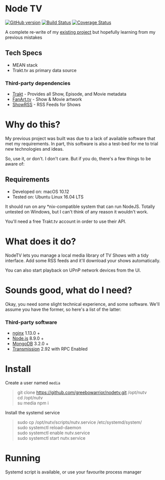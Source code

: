 # Node TV

[![GitHub version](https://badge.fury.io/gh/greebowarrior%2Fnodetv.svg)](https://badge.fury.io/gh/greebowarrior%2Fnodetv)
[![Build Status](https://travis-ci.org/greebowarrior/nodetv.svg?branch=master)](https://travis-ci.org/greebowarrior/nodetv)
[![Coverage Status](https://coveralls.io/repos/github/greebowarrior/nodetv/badge.svg?branch=master)](https://coveralls.io/github/greebowarrior/nodetv?branch=1.1.0)

A complete re-write of my [existing project](https://github.com/greebowarrior/nessa)
but hopefully learning from my previous mistakes

## Tech Specs

- MEAN stack
- Trakt.tv as primary data source

### Third-party dependencies

- [Trakt](https://trakt.tv) - Provides all Show, Episode, and Movie metadata
- [FanArt.tv](https://fanart.tc) - Show & Movie artwork
- [ShowRSS](https://showrss.com) - RSS Feeds for Shows


# Why do this?

My previous project was built was due to a lack of available software that met my requirements.
In part, this software is also a test-bed for me to trial new technologies and ideas.

So, use it, or don't. I don't care. But if you do, there's a few things to be aware of:

## Requirements

- Developed on: macOS 10.12
- Tested on: Ubuntu Linux 16.04 LTS

It should run on any *nix-compatible system that can run NodeJS.
Totally untested on Windows, but I can't think of any reason it wouldn't work.

You'll need a free Trakt.tv account in order to use their API.

# What does it do?

NodeTV lets you manage a local media library of TV Shows with a tidy interface. Add some RSS feeds and it'll download your shows automatically.

You can also start playback on UPnP network devices from the UI.

# Sounds good, what do I need?

Okay, you need some slight technical experience, and some software. We'll assume you have the former, so here's a list of the latter:

### Third-party software

- [nginx](https://nginx.org) 1.13.0 +
- [Node.js](https://nodejs.org) 8.9.0 +
- [MongoDB](https://mongodb.org) 3.2.0 +
- [Transmission](https://transmissionbt.com) 2.92 with RPC Enabled

# Install

Create a user named `media`

> git clone https://github.com/greebowarrior/nodetv.git /opt/nutv  
> cd /opt/nutv  
> su media
> npm i



Install the systemd service

> sudo cp /opt/nutv/scripts/nutv.service /etc/systemd/system/  
> sudo systemctl reload-daemon  
> sudo systemctl enable nutv.service  
> sudo systemctl start nutv.service  

# Running

Systemd script is available, or use your favourite process manager
